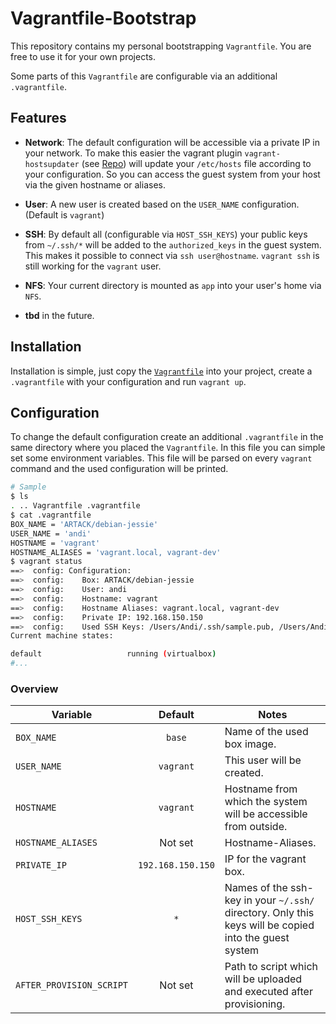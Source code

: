 # Vagrantfile-Bootstrap

This repository contains my personal bootstrapping `Vagrantfile`. You are free to use it for your own projects.

Some parts of this `Vagrantfile` are configurable via an additional `.vagrantfile`.

## Features

* **Network**: The default configuration will be accessible via a private IP in your network. To make this easier the vagrant plugin `vagrant-hostsupdater` (see [Repo](https://github.com/cogitatio/vagrant-hostsupdater)) will update your `/etc/hosts` file according to your configuration. So you can access the guest system from your host via the given hostname or aliases.

* **User**: A new user is created based on the `USER_NAME` configuration. (Default is `vagrant`)

* **SSH**: By default all (configurable via `HOST_SSH_KEYS`) your public keys from `~/.ssh/*` will be added to the `authorized_keys` in the guest system. This makes it possible to connect via `ssh user@hostname`. `vagrant ssh` is still working for the `vagrant` user.

* **NFS**: Your current directory is mounted as `app` into your user's home via `NFS`.

* **tbd** in the future.

## Installation

Installation is simple, just copy the [`Vagrantfile`](./Vagrantfile) into your project, create a `.vagrantfile` with your configuration and run `vagrant up`.

## Configuration

To change the default configuration create an additional `.vagrantfile` in the same directory where you placed the `Vagrantfile`.
In this file you can simple set some environment variables.
This file will be parsed on every `vagrant` command and the used configuration will be printed.
```bash
# Sample
$ ls
. .. Vagrantfile .vagrantfile
$ cat .vagrantfile
BOX_NAME = 'ARTACK/debian-jessie'
USER_NAME = 'andi'
HOSTNAME = 'vagrant'
HOSTNAME_ALIASES = 'vagrant.local, vagrant-dev'
$ vagrant status
==>  config: Configuration:
==>  config: 	Box: ARTACK/debian-jessie
==>  config: 	User: andi
==>  config: 	Hostname: vagrant
==>  config: 	Hostname Aliases: vagrant.local, vagrant-dev
==>  config: 	Private IP: 192.168.150.150
==>  config: 	Used SSH Keys: /Users/Andi/.ssh/sample.pub, /Users/Andi/.ssh/sample2.pub
Current machine states:

default                   running (virtualbox)
#...
```

### Overview
| Variable                 | Default           | Notes                                                           |
| ------------------------ |:-----------------:| --------------------------------------------------------------- |
| `BOX_NAME`               | `base`            | Name of the used box image.                                     |
| `USER_NAME`              | `vagrant`         | This user will be created.                                      |
| `HOSTNAME`               | `vagrant`         | Hostname from which the system will be accessible from outside. |
| `HOSTNAME_ALIASES`       | Not set           | Hostname-Aliases.                                               |
| `PRIVATE_IP`             | `192.168.150.150` | IP for the vagrant box.                                         |
| `HOST_SSH_KEYS`          | `*`               | Names of the ssh-key in your `~/.ssh/` directory. Only this keys will be copied into the guest system |
| `AFTER_PROVISION_SCRIPT` | Not set           | Path to script which will be uploaded and executed after provisioning. |
